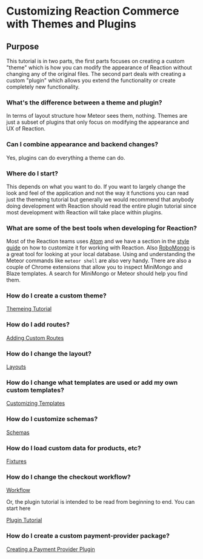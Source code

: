 # Customizing Reaction Commerce with Themes and Plugins

## Purpose

This tutorial is in two parts, the first parts focuses on creating a custom "theme" which is how you can modify
the appearance of Reaction without changing any of the original files. The second part deals with creating a custom
"plugin" which allows you extend the functionality or create completely new functionality.

### What's the difference between a theme and plugin?

In terms of layout structure how Meteor sees them, nothing. Themes are just a subset of plugins that only focus on
modifying the appearance and UX of Reaction. 

### Can I combine appearance and backend changes?

Yes, plugins can do everything a theme can do.

### Where do I start?

This depends on what you want to do. If you want to largely change the look and feel of the application and not the way
it functions you can read just the themeing tutorial but generally we would recommend that anybody doing development
with Reaction should read the entire plugin tutorial since most development with Reaction will take place within plugins.

### What are some of the best tools when developing for Reaction?

Most of the Reaction teams uses [Atom](https://atom.io/) and we have a section in the [style guide](/developer/styleguide)
on how to customize it for working with Reaction. Also [RoboMongo](https://robomongo.org/) is a great tool for looking at
your local database. Using and understanding the Meteor commands like `meteor shell` are also very handy. There are also
a couple of Chrome extensions that allow you to inspect MiniMongo and Blaze templates. A search for MiniMongo or Meteor
should help you find them.

### How do I create a custom theme?

[Themeing Tutorial](/developer/tutorial/creating-a-theme.md)

### How do I add routes?

[Adding Custom Routes](/developer/tutorial/plugin-routes-6)

### How do I change the layout?

[Layouts](/developer/tutorial/plugin-layouts-3)

### How do I change what templates are used or add my own custom templates?

[Customizing Templates](/developer/tutorial/plugin-customizing-templates-4)

### How do I customize schemas?

[Schemas](/developer/tutorial/plugin-schemas-8)

### How do I load custom data for products, etc?

[Fixtures](/developer/tutorial/plugin-fixtures-5)

### How do I change the checkout workflow?

[Workflow](/developer/tutorial/plugin-workflow-7)

Or, the plugin tutorial is intended to be read from beginning to end. You can start here

[Plugin Tutorial](/developer/tutorial/creating-a-plugin.md)

### How do I create a custom payment-provider package?

[Creating a Payment Provider Plugin](/developer/tutorial/creating-a-payment-provider-plugin.md)
